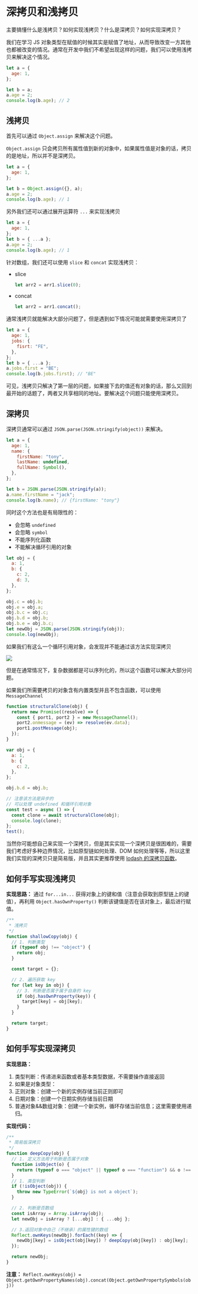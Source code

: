 # 深拷贝和浅拷贝

主要搞懂什么是浅拷贝？如何实现浅拷贝？什么是深拷贝？如何实现深拷贝？

我们在学习 JS 对象类型在赋值的时候其实是赋值了地址，从而导致改变一方其他也都被改变的情况。通常在开发中我们不希望出现这样的问题，我们可以使用浅拷贝来解决这个情况。

```js
let a = {
  age: 1,
};

let b = a;
a.age = 2;
console.log(b.age); // 2
```

## 浅拷贝

首先可以通过 `Object.assign` 来解决这个问题。

`Object.assign` 只会拷贝所有属性值到新的对象中，如果属性值是对象的话，拷贝的是地址，所以并不是深拷贝。

```js
let a = {
  age: 1,
};

let b = Object.assign({}, a);
a.age = 2;
console.log(b.age); // 1
```

另外我们还可以通过展开运算符 `...` 来实现浅拷贝

```js
let a = {
  age: 1,
};
let b = { ...a };
a.age = 2;
console.log(b.age); // 1
```

针对数组，我们还可以使用 `slice` 和 `concat` 实现浅拷贝：

- slice

  ```js
  let arr2 = arr1.slice(0);
  ```

- concat

  ```js
  let arr2 = arr1.concat();
  ```

通常浅拷贝就能解决大部分问题了，但是遇到如下情况可能就需要使用深拷贝了

```js
let a = {
  age: 1,
  jobs: {
    fisrt: "FE",
  },
};
let b = { ...a };
a.jobs.first = "BE";
console.log(b.jobs.first); // "BE"
```

可见，浅拷贝只解决了第一层的问题，如果接下去的值还有对象的话，那么又回到最开始的话题了，两者又共享相同的地址。要解决这个问题只能使用深拷贝。

## 深拷贝

深拷贝通常可以通过 `JSON.parse(JSON.stringify(object))` 来解决。

```js
let a = {
  age: 1,
  name: {
    firstName: "tony",
    lastName: undefined,
    fullName: Symbol(),
  },
};

let b = JSON.parse(JSON.stringify(a));
a.name.firstName = "jack";
console.log(b.name); // {firstName: "tony"}
```

同时这个方法也是有局限性的：

- 会忽略 `undefined`
- 会忽略 `symbol`
- 不能序列化函数
- 不能解决循环引用的对象

```js
let obj = {
  a: 1,
  b: {
    c: 2,
    d: 3,
  },
};

obj.c = obj.b;
obj.e = obj.a;
obj.b.c = obj.c;
obj.b.d = obj.b;
obj.b.e = obj.b.c;
let newObj = JSON.parse(JSON.stringify(obj));
console.log(newObj);
```

如果我们有这么一个循环引用对象，会发现并不能通过该方法实现深拷贝

<img src="/img/javascript/图6.2.png">

但是在通常情况下，复杂数据都是可以序列化的，所以这个函数可以解决大部分问题。

如果我们所需要拷贝的对象含有内置类型并且不包含函数，可以使用 `MessageChannel`

```js
function structuralClone(obj) {
  return new Promise((resolve) => {
    const { port1, port2 } = new MessageChannel();
    port2.onmessage = (ev) => resolve(ev.data);
    port1.postMessage(obj);
  });
}

var obj = {
  a: 1,
  b: {
    c: 2,
  },
};

obj.b.d = obj.b;

// 注意该方法是异步的
// 可以处理 undefined 和循环引用对象
const test = async () => {
  const clone = await structuralClone(obj);
  console.log(clone);
};
test();
```

当然你可能想自己来实现一个深拷贝，但是其实实现一个深拷贝是很困难的，需要我们考虑好多种边界情况，比如原型链如何处理、DOM 如何处理等等，所以这里我们实现的深拷贝只是简易版，并且其实更推荐使用 [lodash 的深拷贝函数](https://lodash.com/docs#cloneDeep)。

## 如何手写实现浅拷贝

**实现思路：**
通过 `for...in...` 获得对象上的键和值（注意会获取到原型链上的键值），再利用 `Object.hasOwnProperty()` 判断该键值是否在该对象上，最后进行赋值。

```js
/**
 * 浅拷贝
 */
function shallowCopy(obj) {
  // 1. 判断类型
  if (typeof obj !== "object") {
    return obj;
  }

  const target = {};

  // 2. 遍历获取 key
  for (let key in obj) {
    // 3. 判断是否属于属于自身的 key
    if (obj.hasOwnProperty(key)) {
      target[key] = obj[key];
    }
  }

  return target;
}
```

## 如何手写实现深拷贝

**实现思路：**

1. 类型判断：传递进来函数或者基本类型数据，不需要操作直接返回
1. 如果是对象类型：
1. 正则对象：创建一个新的实例存储当前正则即可
1. 日期对象：创建一个日期实例存储当前日期
1. 普通对象&&数组对象：创建一个新实例，循环存储当前信息；这里需要使用递归。

**实现代码：**

```js
/**
 * 简易版深拷贝
 */
function deepCopy(obj) {
  // 1. 定义方法用于判断是否属于对象
  function isObject(o) {
    return (typeof o === "object" || typeof o === "function") && o !== null;
  }
  // 1. 类型判断
  if (!isObject(obj)) {
    throw new TypeError(`${obj} is not a object`);
  }

  // 2. 判断是否数组
  const isArray = Array.isArray(obj);
  let newObj = isArray ? [...obj] : { ...obj };

  // 3.返回对象中自己（不继承）的属性键的数组
  Reflect.ownKeys(newObj).forEach((key) => {
    newObj[key] = isObject(obj[key]) ? deepCopy(obj[key]) : obj[key];
  });

  return newObj;
}
```

**注意：**
`Reflect.ownKeys(obj) = Object.getOwnPropertyNames(obj).concat(Object.getOwnPropertySymbols(obj))`
